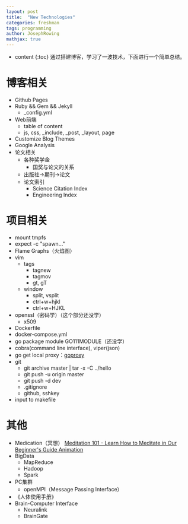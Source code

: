 ```yaml
---
layout: post
title:  "New Technologies"
categories: freshman
tags: programming
author: JosephRowing
mathjax: true
---
```

* content
{:toc}
通过搭建博客，学习了一波技术，下面进行一个简单总结。
# 博客相关
+ Github Pages
+ Ruby && Gem && Jekyll
    + _config.yml
+ Web前端
    + table of content
    + js, css, _include, _post, _layout, page
+ Customize Blog Themes
+ Google Analysis
+ 论文相关
    + 各种奖学金
        + 国奖与论文的关系
    + 出版社->期刊->论文
    + 论文索引
        + Science Citation Index
        + Engineering Index

# 项目相关
+ mount tmpfs
+ expect -c "spawn..."
+ Flame Graphs（火焰图）
+ vim
    + tags
        + tagnew
        + tagmov
        + gt, gT
    + window
        + split, vsplit
        + ctrl+w+hjkl
        + ctrl+w+HJKL
+ openssl（密码学）（这个部分还没学）
    + x509
+ Dockerfile
+ docker-compose.yml
+ go package module GO111MODULE（还没学）
+ cobra(command line interface), viper(json)
+ go get local proxy：[goproxy](https://goproxy.cn/)
+ git
    + git archive master | tar -x -C ../hello
    + git push -u origin master
    + git push -d dev
    + .gitignore
    + github, sshkey
+ input to makefile

# 其他
+ Medication（冥想）
[Meditation 101 - Learn How to Meditate in Our Beginner's Guide Animation](https://www.youtube.com/watch?v=rqoxYKtEWEc)
+ BigData
    + MapReduce
    + Hadoop
    + Spark
+ PC集群
    + openMPI（Message Passing Interface）
+ 《人体使用手册》
+ Brain-Computer Interface
    + Neuralink
    + BrainGate
